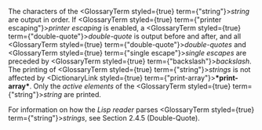  



The characters of the <GlossaryTerm styled={true} term={"string"}><i>string</i></GlossaryTerm> are output in order. If <GlossaryTerm styled={true} term={"printer escaping"}><i>printer escaping</i></GlossaryTerm> is enabled, a <GlossaryTerm styled={true} term={"double-quote"}><i>double-quote</i></GlossaryTerm> is output before and after, and all <GlossaryTerm styled={true} term={"double-quote"}><i>double-quotes</i></GlossaryTerm> and <GlossaryTerm styled={true} term={"single escape"}><i>single escapes</i></GlossaryTerm> are preceded by <GlossaryTerm styled={true} term={"backslash"}><i>backslash</i></GlossaryTerm>. The printing of <GlossaryTerm styled={true} term={"string"}><i>strings</i></GlossaryTerm> is not affected by <DictionaryLink styled={true} term={"print-array"}><b>\*print-array\*</b></DictionaryLink>. Only the *active elements* of the <GlossaryTerm styled={true} term={"string"}><i>string</i></GlossaryTerm> are printed. 



For information on how the *Lisp reader* parses <GlossaryTerm styled={true} term={"string"}><i>strings</i></GlossaryTerm>, see Section 2.4.5 (Double-Quote). 



